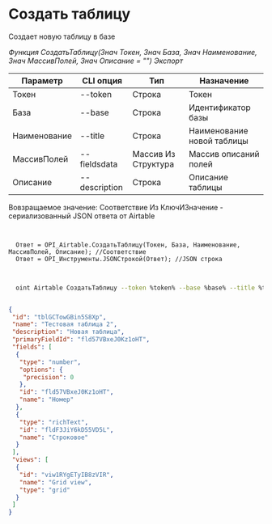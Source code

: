 ﻿---
sidebar_position: 1
---

# Создать таблицу
 Создает новую таблицу в базе


*Функция СоздатьТаблицу(Знач Токен, Знач База, Знач Наименование, Знач МассивПолей, Знач Описание = "") Экспорт*

  | Параметр | CLI опция | Тип | Назначение |
  |-|-|-|-|
  | Токен | --token | Строка | Токен |
  | База | --base | Строка | Идентификатор базы |
  | Наименование | --title | Строка | Наименование новой таблицы |
  | МассивПолей | --fieldsdata | Массив Из Структура | Массив описаний полей |
  | Описание | --description | Строка | Описание таблицы |

  
  Вовзращаемое значение:   Соответствие Из КлючИЗначение - сериализованный JSON ответа от Airtable

```bsl title="Пример кода"
	

  Ответ = OPI_Airtable.СоздатьТаблицу(Токен, База, Наименование, МассивПолей, Описание); //Соответствие
  Ответ = OPI_Инструменты.JSONСтрокой(Ответ); //JSON строка
	
```

```sh title="Пример команд CLI"
    
  oint Airtable СоздатьТаблицу --token %token% --base %base% --title %title% --fieldsdata %fieldsdata% --description %description%

```


```json title="Результат"

{
 "id": "tblGCTowGBin5S8Xp",
 "name": "Тестовая таблица 2",
 "description": "Новая таблица",
 "primaryFieldId": "fld57VBxeJ0Kz1oHT",
 "fields": [
  {
   "type": "number",
   "options": {
    "precision": 0
   },
   "id": "fld57VBxeJ0Kz1oHT",
   "name": "Номер"
  },
  {
   "type": "richText",
   "id": "fldF3JiY6kD55VD5L",
   "name": "Строковое"
  }
 ],
 "views": [
  {
   "id": "viw1RYgETyIB8zVIR",
   "name": "Grid view",
   "type": "grid"
  }
 ]
}

```
